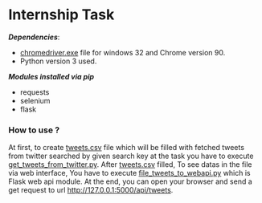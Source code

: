 # Internship Task

***Dependencies***:
* [chromedriver.exe](./chromedriver.exe) file for windows 32 and Chrome version 90.
* Python version 3 used.

***Modules installed via pip***
* requests
* selenium
* flask

### How to use ?

At first, to create [tweets.csv](./tweets.csv) file which will be filled with fetched tweets from twitter searched by given search key at the task you have to execute [get_tweets_from_twitter.py](./get_tweets_from_twitter.py). After [tweets.csv](tweets.csv) filled, To see datas in the file via web interface, You have to execute [file_tweets_to_webapi.py](./file_tweets_to_webapi.py) which is Flask web api module. At the end, you can open your browser and send a get request to url http://127.0.0.1:5000/api/tweets.